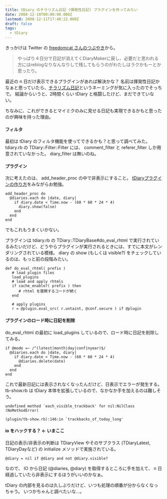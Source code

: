 ```yaml
---
title: tDiary のチラリズム日記 (揮発性日記) プラグインを作ってみたい
date: 2008-12-10T00:00:00.000Z
lastmod: 2008-12-11T17:40:22.000Z
draft: false
tags:
  - tDiary
---
```


きっかけは Twitter の [freedomcat さんのつぶやき](http://twitter.com/freedomcat/status/1046846067)から。

> やっぱり４日分で日記が消えてくDiaryMakerに戻し、必要だと思われる方にはreblogなりなんなりして残してもらうのがわたしはラクかもーとか思ったり。

最近の n 日だけ表示できるプラグインがあれば解決かな？ 名前は揮発性日記かなぁと思っていたら、[チラリズム日記](http://twitter.com/freedomcat/status/1046945610)というネーミングが気に入ったのでそっちで。 結論からいうと、2時間くらい tDiary と格闘したけど、まだできていない。

ちなみに、これができるとマイミクのみに見せる日記も実現できるかもと思ったのが興味を持った理由。

#### フィルタ

最初は tDiary のフィルタ機能を使ってできるかも？と思って調べてみた。 tdiary.rb の TDiary::Filter::Filter には、 comment\_filter と referer\_filter しか用意されていなかった。 diary\_filter は無いのね。

#### プラグイン

次に考えたのは、 add\_header\_proc の中で非表示にすること。 [tDiaryプラグインの作り方](http://www.tdiary.org/doc/HOWTO-make-plugin.html)をみながらお勉強。

```
add_header_proc do
  @diaries.each do |date, diary|
    if diary.date < Time.now - (60 * 60 * 24 * 4)
      diary.show(false)
    end
  end
end
```

でもこれもうまくいかない。

プラグインは tdiary.rb の TDiary::TDiaryBase#do\_eval\_rhtml で実行されているみたいだけど、どうやらプラグインが実行されるときには、すでに本文がレンダリングされている模様。 diary の show (もしくは visible?) をチェックしているのは、もっと前の段階みたい。

```
def do_eval_rhtml( prefix )
   # load plugin files
   load_plugins
   # load and apply rhtmls
   if cache_enable?( prefix ) then
      # rhtml を展開するコードが続く
   end

   # apply plugins
   r = @plugin.eval_src( r.untaint, @conf.secure ) if @plugin
```

#### プラグインのロード時に日記を削除

do\_eval\_rhtml の最初に load\_plugins しているので、ロード時に日記を削除してみる。

```
if @mode =~ /^(latest|month|day|conf|nyear)$/
  @diaries.each do |date, diary|
    if diary.date < Time.now - (60 * 60 * 24 * 4)
      @diaries.delete(date)
    end
  end
end
```

これで最新日記には表示されなくなったんだけど、日表示でエラーが発生する。 tb-show\.rb は tDiary 本体を拡張しているので、なかなか手を加えるのは難しそう。

```
undefined method `each_visible_trackback' for nil:NilClass (NoMethodError)

(plugin/tb-show.rb):146:in `trackbacks_of_today_long'
```

#### io をハックする？ ← いまここ

日記の表示/非表示の判断は TDiaryView やそのサブクラス (TDiaryLatest, TDiaryDayなど) の initialize メソッドで実施されている。

```
@diary = nil if @diary and not @diary.visible?
```

なので、 IO から日記 (@diaries, @diary) を取得するところに手を加えて、 n 日経過していたら非表示にするほうがいいのかなぁ。

tDiary の内部を見るのは久しぶりだけど、いつも処理の順番が分からなくなっちゃう。 いつかちゃんと調べたいな…。
